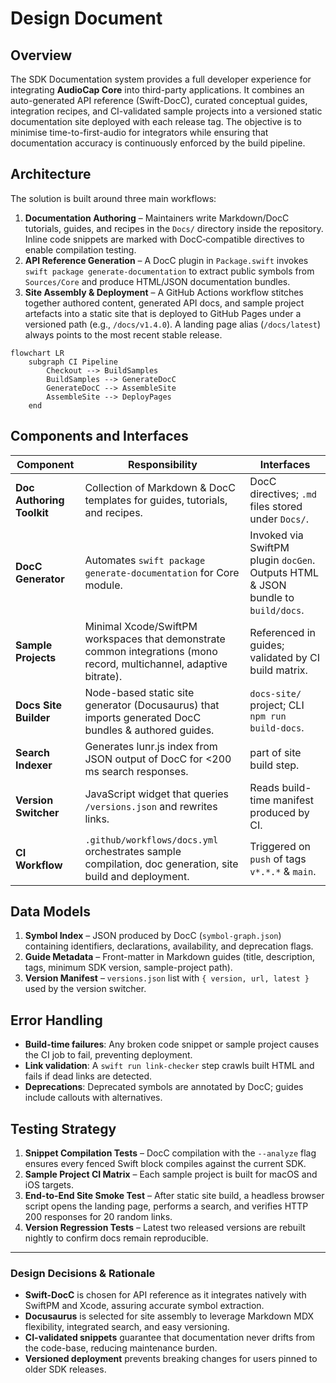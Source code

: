# Design Document

## Overview

The SDK Documentation system provides a full developer experience for integrating **AudioCap Core** into third-party applications. It combines an auto-generated API reference (Swift-DocC), curated conceptual guides, integration recipes, and CI-validated sample projects into a versioned static documentation site deployed with each release tag. The objective is to minimise time-to-first-audio for integrators while ensuring that documentation accuracy is continuously enforced by the build pipeline.

## Architecture

The solution is built around three main workflows:

1. **Documentation Authoring** – Maintainers write Markdown/DocC tutorials, guides, and recipes in the `Docs/` directory inside the repository. Inline code snippets are marked with DocC‐compatible directives to enable compilation testing.
2. **API Reference Generation** – A DocC plugin in `Package.swift` invokes `swift package generate-documentation` to extract public symbols from `Sources/Core` and produce HTML/JSON documentation bundles.
3. **Site Assembly & Deployment** – A GitHub Actions workflow stitches together authored content, generated API docs, and sample project artefacts into a static site that is deployed to GitHub Pages under a versioned path (e.g., `/docs/v1.4.0`). A landing page alias (`/docs/latest`) always points to the most recent stable release.

```mermaid
flowchart LR
    subgraph CI Pipeline
        Checkout --> BuildSamples
        BuildSamples --> GenerateDocC
        GenerateDocC --> AssembleSite
        AssembleSite --> DeployPages
    end
```

## Components and Interfaces

| Component | Responsibility | Interfaces |
|-----------|---------------|------------|
| **Doc Authoring Toolkit** | Collection of Markdown & DocC templates for guides, tutorials, and recipes. | DocC directives; `.md` files stored under `Docs/`. |
| **DocC Generator** | Automates `swift package generate-documentation` for Core module. | Invoked via SwiftPM plugin `docGen`. Outputs HTML & JSON bundle to `build/docs`. |
| **Sample Projects** | Minimal Xcode/SwiftPM workspaces that demonstrate common integrations (mono record, multichannel, adaptive bitrate). | Referenced in guides; validated by CI build matrix. |
| **Docs Site Builder** | Node-based static site generator (Docusaurus) that imports generated DocC bundles & authored guides. | `docs-site/` project; CLI `npm run build-docs`. |
| **Search Indexer** | Generates lunr.js index from JSON output of DocC for <200 ms search responses. | part of site build step. |
| **Version Switcher** | JavaScript widget that queries `/versions.json` and rewrites links. | Reads build-time manifest produced by CI. |
| **CI Workflow** | `.github/workflows/docs.yml` orchestrates sample compilation, doc generation, site build and deployment. | Triggered on `push` of tags `v*.*.*` & `main`. |

## Data Models

1. **Symbol Index** – JSON produced by DocC (`symbol-graph.json`) containing identifiers, declarations, availability, and deprecation flags.
2. **Guide Metadata** – Front-matter in Markdown guides (title, description, tags, minimum SDK version, sample-project path).
3. **Version Manifest** – `versions.json` list with `{ version, url, latest }` used by the version switcher.

## Error Handling

* **Build-time failures**: Any broken code snippet or sample project causes the CI job to fail, preventing deployment.
* **Link validation**: A `swift run link-checker` step crawls built HTML and fails if dead links are detected.
* **Deprecations**: Deprecated symbols are annotated by DocC; guides include callouts with alternatives.

## Testing Strategy

1. **Snippet Compilation Tests** – DocC compilation with the `--analyze` flag ensures every fenced Swift block compiles against the current SDK.
2. **Sample Project CI Matrix** – Each sample project is built for macOS and iOS targets.
3. **End-to-End Site Smoke Test** – After static site build, a headless browser script opens the landing page, performs a search, and verifies HTTP 200 responses for 20 random links.
4. **Version Regression Tests** – Latest two released versions are rebuilt nightly to confirm docs remain reproducible.

---

### Design Decisions & Rationale

* **Swift-DocC** is chosen for API reference as it integrates natively with SwiftPM and Xcode, assuring accurate symbol extraction.
* **Docusaurus** is selected for site assembly to leverage Markdown MDX flexibility, integrated search, and easy versioning.
* **CI-validated snippets** guarantee that documentation never drifts from the code-base, reducing maintenance burden.
* **Versioned deployment** prevents breaking changes for users pinned to older SDK releases.
